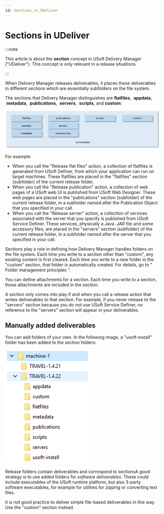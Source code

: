 ```yaml
---
id: Sections_in_UDeliver
---
```


# Sections in UDeliver


:::note

This article is about the **section** concept in USoft Delivery Manager ("UDeliver”).
This concept is only relevant in a release situations.

:::

When Delivery Manager releases deliverables, it places these deliverables in different *sections* which are essentially subfolders on the file system.

The sections that Delivery Manager distinguishes are **flatfiles**,  **appdata**,  **metadata**,  **publications**,  **servers**,  **scripts**, and **custom**:

![](./assets/b5eba338-2b6b-4c07-b5b6-7b7c17b2132b.png)

For example:

- When you call the "Release flat files" action, a collection of flatfiles is generated from USoft Definer, from which your application can run on target machines. These flatfiles are placed in the "flatfiles" section (subfolder) of the current release folder.
- When you call the "Release publication" action, a collection of web pages of a USoft web UI is published from USoft Web Designer. These web pages are placed in the "publications" section (subfolder) of the current release folder, in a subfolder named after the Publication Object that you specified in your call.
- When you call the "Release server" action, a collection of services associated with the server that you specify is published from USoft Service Definer. These services, physically a Java .JAR file and some accessory files, are placed in the "servers" section (subfolder) of the current release folder, in a subfolder named after the server that you specified in your call.

Sections play a role in defining how Delivery Manager handles folders on the file system. Each time you write to a section other than "custom", any existing content is first cleared. Each time you write to a new folder in the "custom" section, that folder is automatically created. For details, go to " Folder management principles ".

You can define attachments for a section. Each time you write to a section, those attachments are included in the section.

A section only comes into play if and when you call a release action that writes deliverables to that section. For example, if you never release to the "servers" section because you do not use USoft Service Definer, no reference to the "servers" section will appear in your deliverables.

## Manually added deliverables

You can add folders of your own. In the following image, a "usoft-install" folder has been added to the section folders:

![](./assets/be50335c-4b64-4e20-9275-0efb89f5c975.png)

Release folders contain deliverables and correspond to sectionsA good strategy is to use added folders for *software deliverables*. These could include executables of the USoft runtime platform, but also 3-party software executables, for example for utilities for zipping or converting text files.

It is not good practice to deliver simple file-based deliverables in this way. Use the "custom" section instead.